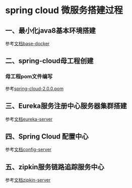 # spring cloud 微服务搭建过程
## 一、最小化java8基本环境搭建
参考[文档base-docker](base-docker/README.md)
## 二、spring-cloud母工程创建
### 母工程pom文件编写  
参考[spring-cloud-2.0.0.pom](pom.xml)

## 三、Eureka服务注册中心服务器集群搭建
参考[文档eureka-server](eureka-server/README.md)

## 四、Spring Cloud 配置中心
参考[文档config-server](config-server/README.md)

## 五、zipkin服务链路追踪服务中心
参考[文档zipkin-server](zipkin-server/README.md)

